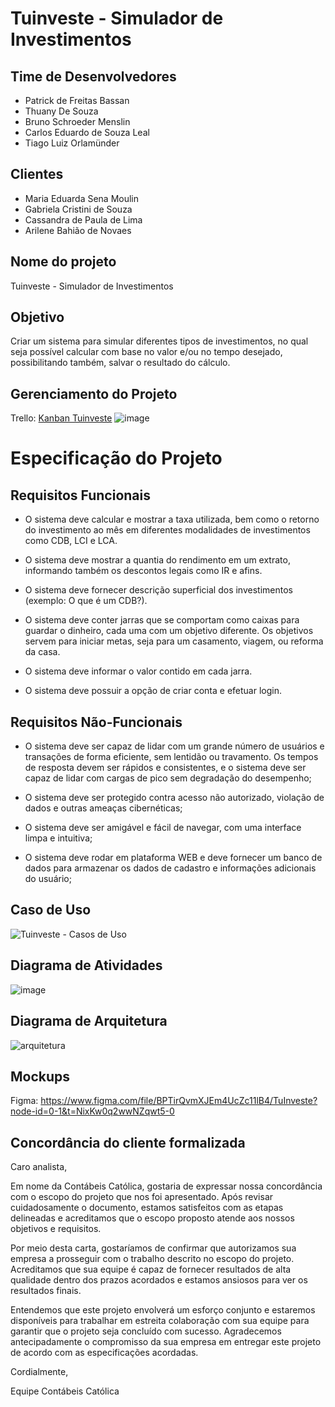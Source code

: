 # Tuinveste - Simulador de Investimentos

## Time de Desenvolvedores
- Patrick de Freitas Bassan
- Thuany De Souza
- Bruno Schroeder Menslin
- Carlos Eduardo de Souza Leal
- Tiago Luiz Orlamünder

## Clientes
- Maria Eduarda Sena Moulin
- Gabriela Cristini de Souza
- Cassandra de Paula de Lima
- Arilene Bahião de Novaes

## Nome do projeto
Tuinveste - Simulador de Investimentos

## Objetivo
Criar um sistema para simular diferentes tipos de investimentos, no qual seja possível calcular com base no valor e/ou no tempo desejado, possibilitando também, salvar o resultado do cálculo.

## Gerenciamento do Projeto
Trello: [Kanban Tuinveste](https://trello.com/b/yFJ4mpMA/kanban-tuinveste)
![image](https://github.com/tiagoorlamunder/tuinveste/assets/61787168/51fdcf19-5c1c-464a-8e5f-79d7b7a6f980)

# Especificação do Projeto

## Requisitos Funcionais

- O sistema deve calcular e mostrar a taxa utilizada, bem como o retorno do investimento ao mês em diferentes modalidades de investimentos como CDB, LCI e LCA.

- O sistema deve mostrar a quantia do rendimento em um extrato, informando também os descontos legais como IR e afins.

- O sistema deve fornecer descrição superficial dos investimentos (exemplo: O que é um CDB?).

- O sistema deve conter jarras que se comportam como caixas para guardar o dinheiro, cada uma com um objetivo diferente. Os objetivos servem para iniciar metas, seja para um casamento, viagem, ou reforma da casa.

- O sistema deve informar o valor contido em cada jarra.

- O sistema deve possuir a opção de criar conta e efetuar login.

## Requisitos Não-Funcionais

- O sistema deve ser capaz de lidar com um grande número de usuários e transações de forma eficiente, sem lentidão ou travamento. Os tempos de resposta devem ser rápidos e consistentes, e o sistema deve ser capaz de lidar com cargas de pico sem degradação do desempenho;

- O sistema deve ser protegido contra acesso não autorizado, violação de dados e outras ameaças cibernéticas;

- O sistema deve ser amigável e fácil de navegar, com uma interface limpa e intuitiva;

- O sistema deve rodar em plataforma WEB e deve fornecer um banco de dados para armazenar os dados de cadastro e informações adicionais do usuário;

## Caso de Uso

![Tuinveste - Casos de Uso](https://github.com/tiagoorlamunder/tuinveste/assets/61787168/1a3493f7-818a-4258-96b5-041d6d15d347)

## Diagrama de Atividades

![image](https://user-images.githubusercontent.com/61787168/234136106-76d0bb01-df00-4f90-9f9c-a7b84982f0f7.png)

## Diagrama de Arquitetura

![arquitetura](https://github.com/tiagoorlamunder/tuinveste/assets/61787168/08fea103-1c0a-4dea-bec0-7252b6c1d227)

## Mockups

Figma: https://www.figma.com/file/BPTirQvmXJEm4UcZc11lB4/TuInveste?node-id=0-1&t=NixKw0q2wwNZqwt5-0


## Concordância do cliente formalizada

Caro analista,

Em nome da Contábeis Católica, gostaria de expressar nossa concordância com o escopo do projeto que nos foi apresentado. Após revisar cuidadosamente o documento, estamos satisfeitos com as etapas delineadas e acreditamos que o escopo proposto atende aos nossos objetivos e requisitos.

Por meio desta carta, gostaríamos de confirmar que autorizamos sua empresa a prosseguir com o trabalho descrito no escopo do projeto. Acreditamos que sua equipe é capaz de fornecer resultados de alta qualidade dentro dos prazos acordados e estamos ansiosos para ver os resultados finais.

Entendemos que este projeto envolverá um esforço conjunto e estaremos disponíveis para trabalhar em estreita colaboração com sua equipe para garantir que o projeto seja concluído com sucesso. Agradecemos antecipadamente o compromisso da sua empresa em entregar este projeto de acordo com as especificações acordadas.

Cordialmente,

Equipe Contábeis Católica
